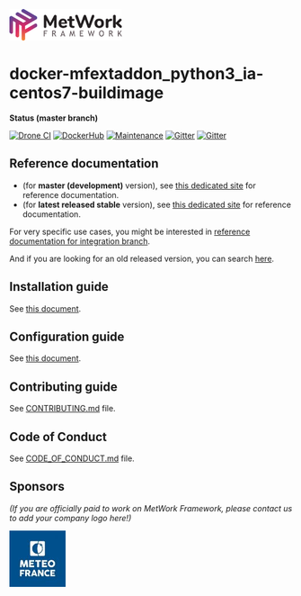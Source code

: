 [![logo](https://raw.githubusercontent.com/metwork-framework/resources/master/logos/metwork-white-logo-small.png)](http://www.metwork-framework.org)
# docker-mfextaddon_python3_ia-centos7-buildimage

[//]: # (automatically generated from https://github.com/metwork-framework/resources/blob/master/cookiecutter/_%7B%7Bcookiecutter.repo%7D%7D/README.md)

**Status (master branch)**



[![Drone CI](http://metwork-framework.org:8000/api/badges/metwork-framework/docker-mfextaddon_python3_ia-centos7-buildimage/status.svg)](http://metwork-framework.org:8000/metwork-framework/docker-mfextaddon_python3_ia-centos7-buildimage)
[![DockerHub](https://github.com/metwork-framework/resources/blob/master/badges/dockerhub_link.svg)](https://hub.docker.com/r/metwork/docker-mfextaddon_python3_ia-centos7-buildimage/)
[![Maintenance](https://github.com/metwork-framework/resources/blob/master/badges/maintained.svg)]()
[![Gitter](https://github.com/metwork-framework/resources/blob/master/badges/community-en.svg)](https://gitter.im/metwork-framework/community-en?utm_source=badge&utm_medium=badge&utm_campaign=pr-badge)
[![Gitter](https://github.com/metwork-framework/resources/blob/master/badges/community-fr.svg)](https://gitter.im/metwork-framework/community-fr?utm_source=badge&utm_medium=badge&utm_campaign=pr-badge)


[//]: # (TABLE_OF_CONTENTS_PLACEHOLDER)













## Reference documentation

- (for **master (development)** version), see [this dedicated site](http://metwork-framework.org/pub/metwork/continuous_integration/docs/master/docker-mfextaddon_python3_ia-centos7-buildimage/) for reference documentation.
- (for **latest released stable** version), see [this dedicated site](http://metwork-framework.org/pub/metwork/releases/docs/stable/docker-mfextaddon_python3_ia-centos7-buildimage/) for reference documentation.

For very specific use cases, you might be interested in
[reference documentation for integration branch](http://metwork-framework.org/pub/metwork/continuous_integration/docs/integration/docker-mfextaddon_python3_ia-centos7-buildimage/).

And if you are looking for an old released version, you can search [here](http://metwork-framework.org/pub/metwork/releases/docs/).



## Installation guide

See [this document](.metwork-framework/install_a_metwork_package.md).


## Configuration guide

See [this document](.metwork-framework/configure_a_metwork_package.md).





## Contributing guide

See [CONTRIBUTING.md](CONTRIBUTING.md) file.



## Code of Conduct

See [CODE_OF_CONDUCT.md](CODE_OF_CONDUCT.md) file.



## Sponsors

*(If you are officially paid to work on MetWork Framework, please contact us to add your company logo here!)*

[![logo](https://raw.githubusercontent.com/metwork-framework/resources/master/sponsors/meteofrance-small.jpeg)](http://www.meteofrance.com)
